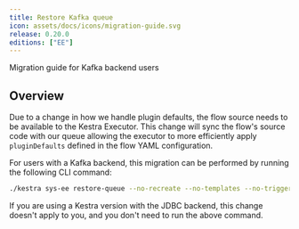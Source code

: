 ```yaml
---
title: Restore Kafka queue
icon: assets/docs/icons/migration-guide.svg
release: 0.20.0
editions: ["EE"]
---
```


Migration guide for Kafka backend users

## Overview

Due to a change in how we handle plugin defaults, the flow source needs to be available to the Kestra Executor. This change will sync the flow's source code with our queue allowing the executor to more efficiently apply `pluginDefaults` defined in the flow YAML configuration.

For users with a Kafka backend, this migration can be performed by running the following CLI command:
```bash
./kestra sys-ee restore-queue --no-recreate --no-templates --no-triggers --no-namespaces --no-tenants
```

If you are using a Kestra version with the JDBC backend, this change doesn't apply to you, and you don't need to run the above command.
